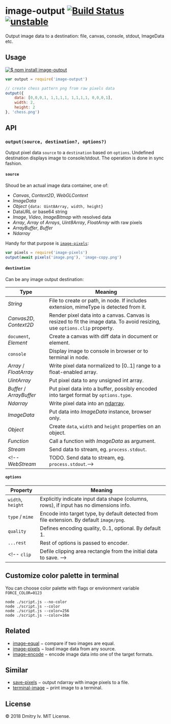 # image-output [![Build Status](https://travis-ci.org/dy/image-output.svg?branch=master)](https://travis-ci.org/dy/image-output) [![unstable](https://img.shields.io/badge/stability-unstable-green.svg)](http://github.com/badges/stability-badges)

Output image data to a destination: file, canvas, console, stdout, ImageData etc.

## Usage

[![$ npm install image-output](http://nodei.co/npm/image-output.png?mini=true)](http://npmjs.org/package/image-output)

```js
var output = require('image-output')

// create chess pattern png from raw pixels data
output({
	data: [0,0,0,1, 1,1,1,1, 1,1,1,1, 0,0,0,1],
	width: 2,
	height: 2
}, 'chess.png')
```

## API

### `output(source, destination?, options?)`

Output pixel data `source` to a `destination` based on `options`. Undefined destination displays image to console/stdout. The operation is done in sync fashion.

#### `source`

Shoud be an actual image data container, one of:

* _Canvas_, _Context2D_, _WebGLContext_
* _ImageData_
* _Object_ `{data: Uint8Array, width, height}`
* DataURL or base64 string
* _Image_, _Video_, _ImageBitmap_ with resolved data
* _Array_, _Array_ of _Arrays_, _Uint8Array_, _FloatArray_ with raw pixels
* _ArrayBuffer_, _Buffer_
* _Ndarray_

Handy for that purpose is [`image-pixels`](https://ghub.io/image-pixels):

```js
var pixels = require('image-pixels')
output(await pixels('image.png'), 'image-copy.png')
```

#### `destination`

Can be any image output destination:

Type | Meaning
---|---
_String_ | File to create or path, in node. If includes extension, mimeType is detected from it.
_Canvas2D_, _Context2D_ | Render pixel data into a canvas. Canvas is resized to fit the image data. To avoid resizing, use `options.clip` property.
`document`, _Element_ | Create a canvas with diff data in document or element.
`console` | Display image to console in browser or to terminal in node.
_Array_ / _FloatArray_ | Write pixel data normalized to [0..1] range to a float-enabled array.
_UintArray_ | Put pixel data to any unsigned int array.
_Buffer_ / _ArrayBuffer_ | Put pixel data into a buffer, possibly encoded into target format by `options.type`.
_Ndarray_ | Write pixel data into an [ndarray](https://ghub.io/ndarray).
_ImageData_ | Put data into _ImageData_ instance, browser only.
_Object_ | Create `data`, `width` and `height` properties on an object.
_Function_ | Call a function with _ImageData_ as argument.
_Stream_ | Send data to stream, eg. `process.stdout`.
<!--_WebStream_ | TODO. Send data to stream, eg. `process.stdout`.-->

#### `options`

Property | Meaning
---|---
`width`, `height` | Explicitly indicate input data shape (columns, rows), if input has no dimensions info.
`type` / `mime` | Encode into target type, by default detected from file extension. By default `image/png`.
`quality` | Defines encoding quality, 0..1, optional. By default 1.
`...rest` | Rest of options is passed to encoder.
<!-- `clip` | Defile clipping area rectangle from the initial data to save. -->

## Customize color palette in terminal

You can choose color palette with flags or environment variable `FORCE_COLOR=0123`
```
node ./script.js --no-color
node ./script.js --color
node ./script.js --color=256
node ./script.js --color=16m
```

## Related

* [image-equal](https://ghub.io/image-equal) − compare if two images are equal.
* [image-pixels](https://ghub.io/image-pixels) − load image data from any source.
* [image-encode](https://ghub.io/image-encode) − encode image data into one of the target formats.

## Similar

* [save-pixels](https://ghub.io/save-pixels) − output ndarray with image pixels to a file.
* [terminal-image](https://ghub.io/terminal-image) − print image to a terminal.

## License

© 2018 Dmitry Iv. MIT License.
